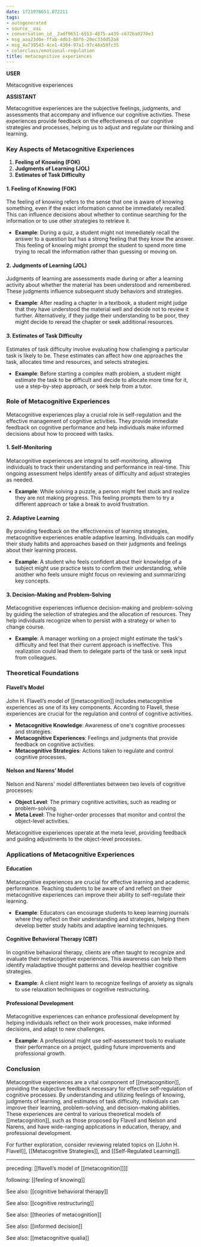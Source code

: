 ```yaml
---
date: 1721976651.872211
tags:
- autogenerated
- source__oai
- conversation_id__2adf9651-6553-4875-a439-c672ba0270e3
- msg_aaa23d0e-ffab-4db3-88f6-20ec33dd52a8
- msg_4a739543-4ce1-4304-97a1-97c48a59fc35
- colorclass/emotional-regulation
title: metacognitive experiences
---
```


**USER**

Metacognitive experiences


**ASSISTANT**

Metacognitive experiences are the subjective feelings, judgments, and assessments that accompany and influence our cognitive activities. These experiences provide feedback on the effectiveness of our cognitive strategies and processes, helping us to adjust and regulate our thinking and learning.

### Key Aspects of Metacognitive Experiences

1. **Feeling of Knowing (FOK)**
2. **Judgments of Learning (JOL)**
3. **Estimates of Task Difficulty**

#### 1. Feeling of Knowing (FOK)

The feeling of knowing refers to the sense that one is aware of knowing something, even if the exact information cannot be immediately recalled. This can influence decisions about whether to continue searching for the information or to use other strategies to retrieve it.

- **Example**: During a quiz, a student might not immediately recall the answer to a question but has a strong feeling that they know the answer. This feeling of knowing might prompt the student to spend more time trying to recall the information rather than guessing or moving on.

#### 2. Judgments of Learning (JOL)

Judgments of learning are assessments made during or after a learning activity about whether the material has been understood and remembered. These judgments influence subsequent study behaviors and strategies.

- **Example**: After reading a chapter in a textbook, a student might judge that they have understood the material well and decide not to review it further. Alternatively, if they judge their understanding to be poor, they might decide to reread the chapter or seek additional resources.

#### 3. Estimates of Task Difficulty

Estimates of task difficulty involve evaluating how challenging a particular task is likely to be. These estimates can affect how one approaches the task, allocates time and resources, and selects strategies.

- **Example**: Before starting a complex math problem, a student might estimate the task to be difficult and decide to allocate more time for it, use a step-by-step approach, or seek help from a tutor.

### Role of Metacognitive Experiences

Metacognitive experiences play a crucial role in self-regulation and the effective management of cognitive activities. They provide immediate feedback on cognitive performance and help individuals make informed decisions about how to proceed with tasks.

#### 1. Self-Monitoring

Metacognitive experiences are integral to self-monitoring, allowing individuals to track their understanding and performance in real-time. This ongoing assessment helps identify areas of difficulty and adjust strategies as needed.

- **Example**: While solving a puzzle, a person might feel stuck and realize they are not making progress. This feeling prompts them to try a different approach or take a break to avoid frustration.

#### 2. Adaptive Learning

By providing feedback on the effectiveness of learning strategies, metacognitive experiences enable adaptive learning. Individuals can modify their study habits and approaches based on their judgments and feelings about their learning process.

- **Example**: A student who feels confident about their knowledge of a subject might use practice tests to confirm their understanding, while another who feels unsure might focus on reviewing and summarizing key concepts.

#### 3. Decision-Making and Problem-Solving

Metacognitive experiences influence decision-making and problem-solving by guiding the selection of strategies and the allocation of resources. They help individuals recognize when to persist with a strategy or when to change course.

- **Example**: A manager working on a project might estimate the task's difficulty and feel that their current approach is ineffective. This realization could lead them to delegate parts of the task or seek input from colleagues.

### Theoretical Foundations

#### Flavell’s Model

John H. Flavell’s model of [[metacognition]] includes metacognitive experiences as one of its key components. According to Flavell, these experiences are crucial for the regulation and control of cognitive activities.

- **Metacognitive Knowledge**: Awareness of one's cognitive processes and strategies.
- **Metacognitive Experiences**: Feelings and judgments that provide feedback on cognitive activities.
- **Metacognitive Strategies**: Actions taken to regulate and control cognitive processes.

#### Nelson and Narens’ Model

Nelson and Narens' model differentiates between two levels of cognitive processes:
- **Object Level**: The primary cognitive activities, such as reading or problem-solving.
- **Meta Level**: The higher-order processes that monitor and control the object-level activities.

Metacognitive experiences operate at the meta level, providing feedback and guiding adjustments to the object-level processes.

### Applications of Metacognitive Experiences

#### Education

Metacognitive experiences are crucial for effective learning and academic performance. Teaching students to be aware of and reflect on their metacognitive experiences can improve their ability to self-regulate their learning.

- **Example**: Educators can encourage students to keep learning journals where they reflect on their understanding and strategies, helping them develop better study habits and adaptive learning techniques.

#### Cognitive Behavioral Therapy (CBT)

In cognitive behavioral therapy, clients are often taught to recognize and evaluate their metacognitive experiences. This awareness can help them identify maladaptive thought patterns and develop healthier cognitive strategies.

- **Example**: A client might learn to recognize feelings of anxiety as signals to use relaxation techniques or cognitive restructuring.

#### Professional Development

Metacognitive experiences can enhance professional development by helping individuals reflect on their work processes, make informed decisions, and adapt to new challenges.

- **Example**: A professional might use self-assessment tools to evaluate their performance on a project, guiding future improvements and professional growth.

### Conclusion

Metacognitive experiences are a vital component of [[metacognition]], providing the subjective feedback necessary for effective self-regulation of cognitive processes. By understanding and utilizing feelings of knowing, judgments of learning, and estimates of task difficulty, individuals can improve their learning, problem-solving, and decision-making abilities. These experiences are central to various theoretical models of [[metacognition]], such as those proposed by Flavell and Nelson and Narens, and have wide-ranging applications in education, therapy, and professional development.

For further exploration, consider reviewing related topics on [[John H. Flavell]], [[Metacognitive Strategies]], and [[Self-Regulated Learning]].


---

preceding: [[flavell’s model of [[metacognition]]]]  


following: [[feeling of knowing]]

See also: [[cognitive behavioral therapy]]


See also: [[cognitive restructuring]]


See also: [[theories of metacognition]]


See also: [[informed decision]]


See also: [[metacognitive qualia]]